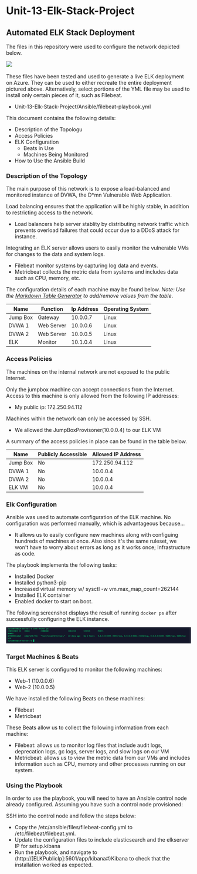 # Unit-13-Elk-Stack-Project
## Automated ELK Stack Deployment

The files in this repository were used to configure the network depicted below.

![](Unit-13-Elk-Stack-Project/Diagrams/Cloud_Security.jpg)

These files have been tested and used to generate a live ELK deployment on Azure. They can be used to either recreate the entire deployment pictured above. Alternatively, select portions of the YML file may be used to install only certain pieces of it, such as Filebeat.

  - Unit-13-Elk-Stack-Project/Ansible/filebeat-playbook.yml

This document contains the following details:
- Description of the Topologu
- Access Policies
- ELK Configuration
  - Beats in Use
  - Machines Being Monitored
- How to Use the Ansible Build


### Description of the Topology

The main purpose of this network is to expose a load-balanced and monitored instance of DVWA, the D*mn Vulnerable Web Application.

Load balancing ensures that the application will be highly stable, in addition to restricting access to the network.
- Load balancers help server stablity by distributing network traffic which prevents overload failures that could occur due to a DDoS attack for instance. 

Integrating an ELK server allows users to easily monitor the vulnerable VMs for changes to the data and system logs.
- Filebeat monitor systems by capturing log data and events. 
- Metricbeat collects the metric data from systems and includes data such as CPU, memory, etc. 

The configuration details of each machine may be found below.
_Note: Use the [Markdown Table Generator](http://www.tablesgenerator.com/markdown_tables) to add/remove values from the table_.

| Name     | Function   | Ip Address | Operating System |
|----------|------------|------------|------------------|
| Jump Box | Gateway    | 10.0.0.7   | Linux            |
| DVWA 1   | Web Server | 10.0.0.6   | Linux            |
| DVWA 2   | Web Server | 10.0.0.5   | Linux            |
| ELK      | Monitor    | 10.1.0.4   | Linux            |

### Access Policies

The machines on the internal network are not exposed to the public Internet. 

Only the jumpbox machine can accept connections from the Internet. Access to this machine is only allowed from the following IP addresses:
- My public ip: 172.250.94.112

Machines within the network can only be accessed by SSH.
- We allowed the JumpBoxProvisoner(10.0.0.4) to our ELK VM

A summary of the access policies in place can be found in the table below.

| Name     | Publicly Accessible | Allowed IP Address |
|----------|---------------------|--------------------|
| Jump Box | No                  | 172.250.94.112     |
| DVWA 1   | No                  | 10.0.0.4           |
| DVWA 2   | No                  | 10.0.0.4           |
| ELK VM   | No                  | 10.0.0.4           |

### Elk Configuration

Ansible was used to automate configuration of the ELK machine. No configuration was performed manually, which is advantageous because...
- It allows us to easily configure new machines along with configuing hundreds of machines at once. Also since it's the same ruleset, we won't have to worry about errors as long as it works once; Infrastructure as code.

The playbook implements the following tasks:
- Installed Docker
- Installed python3-pip
- Increased virtual memory w/ sysctl -w vm.max_map_count=262144
- Installed ELK container 
- Enabled docker to start on boot. 

The following screenshot displays the result of running `docker ps` after successfully configuring the ELK instance.

![TODO: Update the path with the name of your screenshot of docker ps output](Ansible/docker_ps_output.png)

### Target Machines & Beats
This ELK server is configured to monitor the following machines:
- Web-1 (10.0.0.6)
- Web-2 (10.0.0.5)

We have installed the following Beats on these machines:
- Filebeat   
- Metricbeat

These Beats allow us to collect the following information from each machine:
- Filebeat: allows us to monitor log files that include audit logs, deprecation logs, gc logs, server logs, and slow logs on our VM
- Metricbeat: allows us to view the metric data from our VMs and includes information such as CPU, memory and other processes running on our system.

### Using the Playbook
In order to use the playbook, you will need to have an Ansible control node already configured. Assuming you have such a control node provisioned: 

SSH into the control node and follow the steps below:
- Copy the /etc/ansible/files/filebeat-config.yml to /etc/filebeat/filebeat.yml.
- Update the configuration files to include elasticsearch and the elkserver IP for setup.kibana
- Run the playbook, and navigate to (http://[ELKPublicIp]:5601/app/kibana#)Kibana to check that the installation worked as expected.



